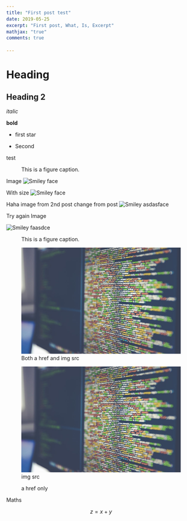 ```yaml
---
title: "First post test"
date: 2019-05-25
excerpt: "First post, What, Is, Excerpt"
mathjax: "true"
comments: true

---
```


# Heading 

## Heading 2 

*italic*

**bold**

* first star
+ Second

test


<figure>

  <figcaption>This is a figure caption.</figcaption>
</figure>

Image
<img src="{{site.url}}{{site.baseurl}}/images/first_post/first_post.jpg" alt="Smiley face" >

With size
<img src="{{site.url}}{{site.baseurl}}/images/first_post/first_post.jpg" alt="Smiley face" height="100" width="100">

Haha image from 2nd post change from post
<img src="{{site.url}}{{site.baseurl}}/images/first_post/output_18_0.jpg" alt="Smiley asdasface" >

Try again Image

<img src="{{site.url}}{{site.baseurl}}/images/first_post/output_18_0.jpg" alt="Smiley faasdce" height="300" width="200">
<figure><figcaption>This is a figure caption.</figcaption></figure>


<figure>
    <a href="/images/first_post/output_18_0.jpg"><img src="/images/first_post/output_18_0.jpg"></a>
    <figcaption>Both a href and img src </figcaption>
</figure>

<figure>
    <img src="/images/first_post/output_18_0.jpg"></a>
    <figcaption>img src </figcaption>
</figure>

<figure>
    <a href="/images/first_post/output_18_0.jpg"></a>
    <figcaption>a href only </figcaption>
</figure>
Maths

$$z = x+y$$